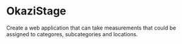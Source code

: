 # OkaziStage
Create a web application that can take measurements that could be assigned to categores, subcategories and locations.

